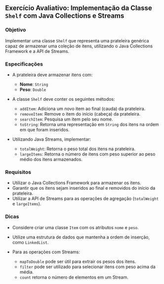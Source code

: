 ## Exercício Avaliativo: Implementação da Classe `Shelf` com Java Collections e Streams

### Objetivo

Implementar uma classe `Shelf` que representa uma prateleira genérica capaz de armazenar uma coleção de itens, utilizando o Java Collections Framework e a API de Streams.

### Especificações

* A prateleira deve armazenar itens com:

  * **Nome**: `String`
  * **Peso**: `Double`

* A classe `Shelf` deve conter os seguintes métodos:

  * `addItem`: Adiciona um novo item ao final (cauda) da prateleira.
  * `removeItem`: Remove o item do início (cabeça) da prateleira.
  * `searchItem`: Pesquisa um item pelo seu nome.
  * `toString`: Retorna uma representação em `String` dos itens na ordem em que foram inseridos.

* Utilizando Java Streams, implementar:

  * `totalWeight`: Retorna o peso total dos itens na prateleira.
  * `largeItems`: Retorna o número de itens com peso superior ao peso médio dos itens armazenados.

### Requisitos

* Utilizar o Java Collections Framework para armazenar os itens.
* Garantir que os itens sejam inseridos ao final e removidos do início da prateleira.
* Utilizar a API de Streams para as operações de agregação (`totalWeight` e `largeItems`).

### Dicas

* Considere criar uma classe `Item` com os atributos `nome` e `peso`.
* Utilize uma estrutura de dados que mantenha a ordem de inserção, como `LinkedList`.
* Para as operações com Streams:

  * `mapToDouble` pode ser útil para extrair os pesos dos itens.
  * `filter` pode ser utilizado para selecionar itens com peso acima da média.
  * `count` retorna o número de elementos em um Stream.
